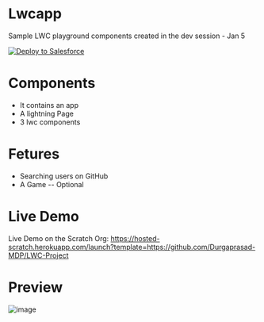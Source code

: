 # Lwcapp
 Sample LWC playground components created in the dev session - Jan 5
 
<a href="https://githubsfdeploy.herokuapp.com">
  <img alt="Deploy to Salesforce"
       src="https://raw.githubusercontent.com/afawcett/githubsfdeploy/master/deploy.png">
</a>

# Components 
 - It contains an app 
 - A lightning Page
 - 3 lwc components 

# Fetures 
 - Searching users on GitHub
 - A Game -- Optional

 
# Live Demo
Live Demo on the Scratch Org: https://hosted-scratch.herokuapp.com/launch?template=https://github.com/Durgaprasad-MDP/LWC-Project
# Preview

![image](https://user-images.githubusercontent.com/17565188/210774071-17fc91f2-a7d7-4bdd-9c05-a50fe2ca4f6a.png)
